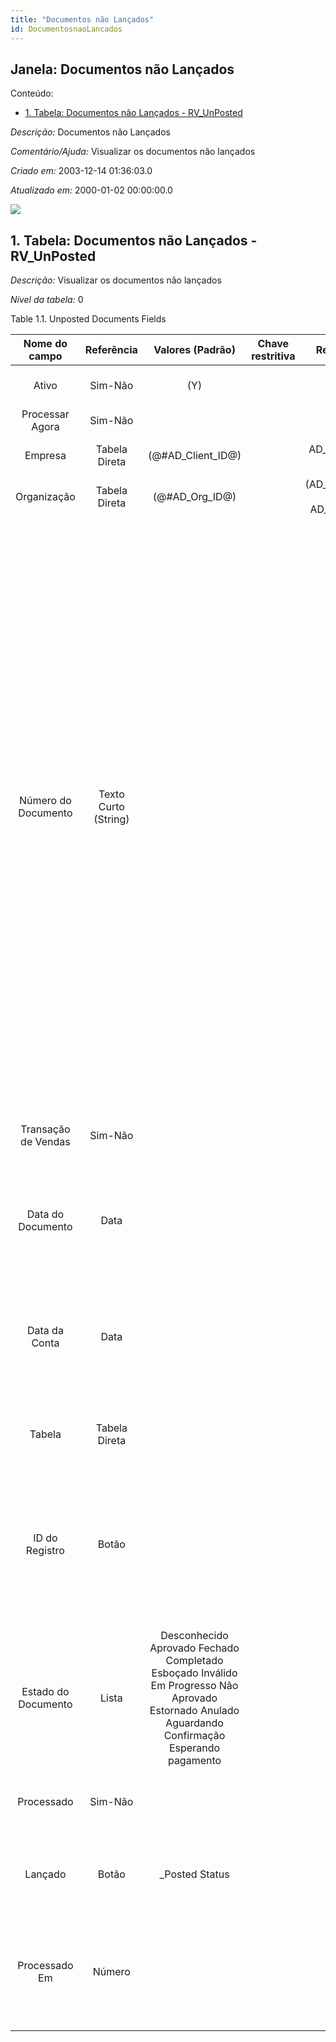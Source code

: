 ```yaml
---
title: "Documentos não Lançados"
id: DocumentosnaoLancados
---
```

<div id="d81660e1" class="section chapter">

<div class="titlepage">

<div>

<div>

## Janela: Documentos não Lançados

</div>

</div>

</div>

<div class="toc">

<div class="toc-title">

Conteúdo:

</div>

  - <span class="section">[1. Tabela: Documentos não Lançados -
    RV\_UnPosted](#d81660e23)</span>

</div>

<span class="emphasis">*Descrição:* </span> Documentos não Lançados

<span class="emphasis">*Comentário/Ajuda:* </span>Visualizar os
documentos não lançados

<span class="emphasis"> *Criado em:* </span>2003-12-14 01:36:03.0

<span class="emphasis">*Atualizado em:* </span>2000-01-02 00:00:00.0

![](/img/manual/DocumentosnaoLancados.png)

<div id="d81660e23" class="section section">

<div class="titlepage">

<div>

<div>

## 1. Tabela: Documentos não Lançados - RV\_UnPosted

</div>

</div>

</div>

<span class="emphasis">*Descrição:*</span> Visualizar os documentos não
lançados

<span class="emphasis">*Nível da tabela:* </span>0

</div>

<div id="d81660e34" class="table">

<div class="table-title">

Table 1.1. Unposted Documents
Fields

</div>

<div class="table-contents">

|    Nome do campo    |      Referência      |                                                                 Valores (Padrão)                                                                  | Chave restritiva |                Regra de validação                |                                    Descrição                                     |                                                                                                                                                                                                                                                                                                                                                        Comentário/Ajuda                                                                                                                                                                                                                                                                                                                                                         |
| :-----------------: | :------------------: | :-----------------------------------------------------------------------------------------------------------------------------------------------: | :--------------: | :----------------------------------------------: | :------------------------------------------------------------------------------: | :-----------------------------------------------------------------------------------------------------------------------------------------------------------------------------------------------------------------------------------------------------------------------------------------------------------------------------------------------------------------------------------------------------------------------------------------------------------------------------------------------------------------------------------------------------------------------------------------------------------------------------------------------------------------------------------------------------------------------------: |
|        Ativo        |       Sim-Não        |                                                                        (Y)                                                                        |                  |                                                  |                        (semelhante ao primeiro relatório)                        |                                                                                                                                                                                                                                                                                                                                                       (ver o mesmo acima)                                                                                                                                                                                                                                                                                                                                                       |
|   Processar Agora   |       Sim-Não        |                                                                                                                                                   |                  |                                                  |                                                                                  |                                                                                                                                                                                                                                                                                                                                                                                                                                                                                                                                                                                                                                                                                                                                 |
|       Empresa       |    Tabela Direta     |                                                               (@\#AD\_Client\_ID@)                                                                |                  |        AD\_Client.AD\_Client\_ID \< \> 0         |                        (semelhante ao primeiro relatório)                        |                                                                                                                                                                                                                                                                                                                                                       (ver o mesmo acima)                                                                                                                                                                                                                                                                                                                                                       |
|     Organização     |    Tabela Direta     |                                                                 (@\#AD\_Org\_ID@)                                                                 |                  | (AD\_Org.IsSummary='N' OR AD\_Org.AD\_Org\_ID=0) |                        (semelhante ao primeiro relatório)                        |                                                                                                                                                                                                                                                                                                                                                       (ver o mesmo acima)                                                                                                                                                                                                                                                                                                                                                       |
| Número do Documento | Texto Curto (String) |                                                                                                                                                   |                  |                                                  |                     Document sequence number of the document                     | The document number is usually automatically generated by the system and determined by the document type of the document. If the document is not saved, the preliminary number is displayed in "\< \> ". If the document type of your document has no automatic document sequence defined, the field is empty if you create a new document. This is for documents which usually have an external number (like vendor invoice). If you leave the field empty, the system will generate a document number for you. The document sequence used for this fallback number is defined in the "Maintain Sequence" window with the name "DocumentNo\_\< TableName\> ", where TableName is the actual name of the table (e.g. C\_Order). |
| Transação de Vendas |       Sim-Não        |                                                                                                                                                   |                  |                                                  |                           This is a Sales Transaction                            |                                                                                                                                                                                                                                                                                                                          The Sales Transaction checkbox indicates if this item is a Sales Transaction.                                                                                                                                                                                                                                                                                                                          |
|  Data do Documento  |         Data         |                                                                                                                                                   |                  |                                                  |                               Date of the Document                               |                                                                                                                                                                                                                                                                                                     The Document Date indicates the date the document was generated. It may or may not be the same as the accounting date.                                                                                                                                                                                                                                                                                                      |
|    Data da Conta    |         Data         |                                                                                                                                                   |                  |                                                  |                                 Accounting Date                                  |                                                                                                                                                                                                                                                                               The Accounting Date indicates the date to be used on the General Ledger account entries generated from this document. It is also used for any currency conversion.                                                                                                                                                                                                                                                                                |
|       Tabela        |    Tabela Direta     |                                                                                                                                                   |                  |                                                  |                            Database Table information                            |                                                                                                                                                                                                                                                                                                                               The Database Table provides the information of the table definition                                                                                                                                                                                                                                                                                                                               |
|   ID do Registro    |        Botão         |                                                                                                                                                   |                  |                                                  |                            Direct internal record ID                             |                                                                                                                                                                                                                                                      The Record ID is the internal unique identifier of a record. Please note that zooming to the record may not be successful for Orders, Invoices and Shipment/Receipts as sometimes the Sales Order type is not known.                                                                                                                                                                                                                                                       |
| Estado do Documento |        Lista         | Desconhecido Aprovado Fechado Completado Esboçado Inválido Em Progresso Não Aprovado Estornado Anulado Aguardando Confirmação Esperando pagamento |                  |                                                  |                        The current status of the document                        |                                                                                                                                                                                                                                                                                          The Document Status indicates the status of a document at this time. If you want to change the document status, use the Document Action field                                                                                                                                                                                                                                                                                          |
|     Processado      |       Sim-Não        |                                                                                                                                                   |                  |                                                  |                         The document has been processed                          |                                                                                                                                                                                                                                                                                                                              The Processed checkbox indicates that a document has been processed.                                                                                                                                                                                                                                                                                                                               |
|       Lançado       |        Botão         |                                                                  \_Posted Status                                                                  |                  |                                                  |                                  Posting status                                  |                                                                                                                                                                                                                                                                                                                   The Posted field indicates the status of the Generation of General Ledger Accounting Lines                                                                                                                                                                                                                                                                                                                    |
|    Processado Em    |        Número        |                                                                                                                                                   |                  |                                                  | The date+time (expressed in decimal format) when the document has been processed |                                                                                                                                                                                                                                                                                                The ProcessedOn Date+Time save the exact moment (nanoseconds precision if allowed by the DB) when a document has been processed.                                                                                                                                                                                                                                                                                                 |

</div>

</div>

  

</div>
